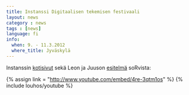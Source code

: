 ```yaml
---
title: Instanssi Digitaalisen tekemisen festivaali
layout: news
category : news
tags : [news]
language: fi
info:
  when: 9. - 11.3.2012
  where_title: Jyväskylä
---
```

Instanssin [kotisivut](http://instanssi.org/2012/) sekä Leon ja Juuson 
[esitelmä](http://www.youtube.com/embed/4re-3qtm1os) soRvista:

{% assign link = "http://www.youtube.com/embed/4re-3qtm1os" %}
{% include louhos/youtube %}
